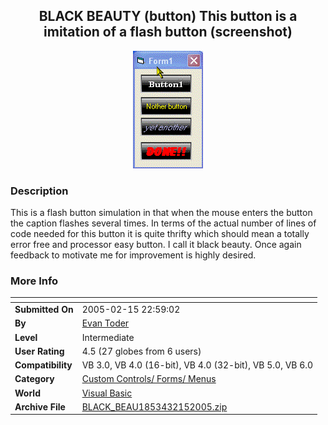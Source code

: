 ﻿<div align="center">

## BLACK BEAUTY \(button\)   This button is a imitation of a flash button \(screenshot\)

<img src="PIC2005215235338839.gif">
</div>

### Description

This is a flash button simulation in that when the mouse enters the button the caption flashes several times. In terms of the actual number of lines of code needed for this button it is quite thrifty which should mean a totally error free and processor easy button. I call it black beauty. Once again feedback to motivate me for improvement is highly desired.
 
### More Info
 


<span>             |<span>
---                |---
**Submitted On**   |2005-02-15 22:59:02
**By**             |[Evan Toder](https://github.com/Planet-Source-Code/PSCIndex/blob/master/ByAuthor/evan-toder.md)
**Level**          |Intermediate
**User Rating**    |4.5 (27 globes from 6 users)
**Compatibility**  |VB 3\.0, VB 4\.0 \(16\-bit\), VB 4\.0 \(32\-bit\), VB 5\.0, VB 6\.0
**Category**       |[Custom Controls/ Forms/  Menus](https://github.com/Planet-Source-Code/PSCIndex/blob/master/ByCategory/custom-controls-forms-menus__1-4.md)
**World**          |[Visual Basic](https://github.com/Planet-Source-Code/PSCIndex/blob/master/ByWorld/visual-basic.md)
**Archive File**   |[BLACK\_BEAU1853432152005\.zip](https://github.com/Planet-Source-Code/evan-toder-black-beauty-button-this-button-is-a-imitation-of-a-flash-button-screenshot__1-58935/archive/master.zip)








